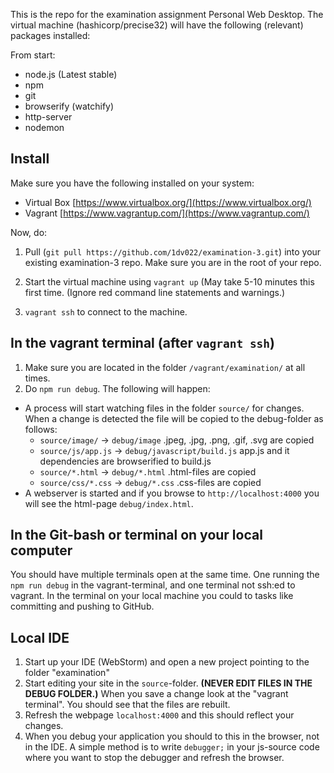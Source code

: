 This is the repo for the examination assignment Personal Web Desktop. The virtual machine (hashicorp/precise32) will have the following (relevant) packages installed:

From start:
* node.js (Latest stable)
* npm
* git
* browserify (watchify)
* http-server
* nodemon

## Install
Make sure you have the following installed on your system:
* Virtual Box [https://www.virtualbox.org/](https://www.virtualbox.org/)
* Vagrant [https://www.vagrantup.com/](https://www.vagrantup.com/)

Now, do:

1. Pull (`git pull https://github.com/1dv022/examination-3.git`) into your existing examination-3 repo. Make sure you are in the root of your repo.

2. Start the virtual machine using `vagrant up` (May take 5-10 minutes this first time. (Ignore red command line statements and warnings.)

3. `vagrant ssh` to connect to the machine.

## In the vagrant terminal (after `vagrant ssh`)
1. Make sure you are located in the folder `/vagrant/examination/` at all times.
2. Do `npm run debug`. The following will happen:
  * A process will start watching files in the folder `source/` for changes. When a change is detected the file will be copied to the debug-folder as follows:
    * `source/image/` -> `debug/image` .jpeg, .jpg, .png, .gif, .svg are copied
    * `source/js/app.js` -> `debug/javascript/build.js` app.js and it dependencies are browserified to build.js
    * `source/*.html` -> `debug/*.html` .html-files are copied
    * `source/css/*.css` -> `debug/*.css` .css-files are copied
  * A webserver is started and if you browse to `http://localhost:4000` you will see the html-page `debug/index.html`.

## In the Git-bash or terminal on your local computer
You should have multiple terminals open at the same time. One running the `npm run debug`  in the vagrant-terminal, and one terminal not ssh:ed to vagrant. In the terminal on your local machine you could to tasks like committing and pushing to GitHub.

## Local IDE
1. Start up your IDE (WebStorm) and open a new project pointing to the folder "examination"
2. Start editing your site in the `source`-folder. **(NEVER EDIT FILES IN THE DEBUG FOLDER.)** When you save a change look at the "vagrant terminal". You should see that the files are rebuilt.
3. Refresh the webpage `localhost:4000` and this should reflect your changes.
4. When you debug your application you should to this in the browser, not in the IDE. A simple method is to write `debugger;` in your js-source code where you want to stop the debugger and refresh the browser.